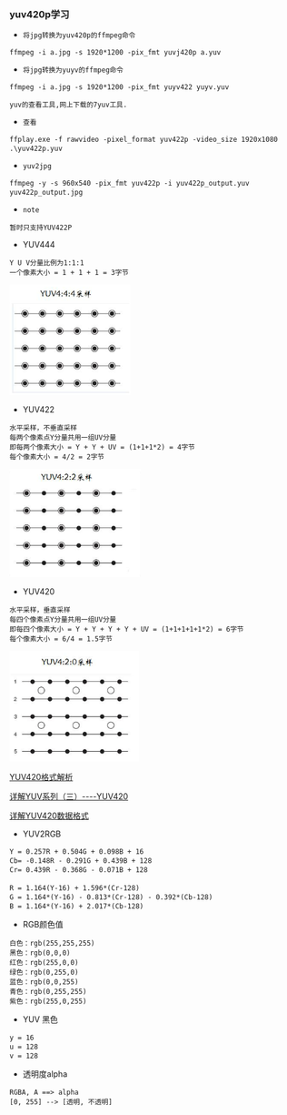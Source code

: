 ### yuv420p学习
- `将jpg转换为yuv420p的ffmpeg命令`
```
ffmpeg -i a.jpg -s 1920*1200 -pix_fmt yuvj420p a.yuv
```

- `将jpg转换为yuyv的ffmpeg命令`
```
ffmpeg -i a.jpg -s 1920*1200 -pix_fmt yuyv422 yuyv.yuv
```

```
yuv的查看工具,网上下载的7yuv工具.
```

- `查看`
```
ffplay.exe -f rawvideo -pixel_format yuv422p -video_size 1920x1080 .\yuv422p.yuv
```

- `yuv2jpg`
```
ffmpeg -y -s 960x540 -pix_fmt yuv422p -i yuv422p_output.yuv yuv422p_output.jpg
```

- `note`
```
暂时只支持YUV422P
```

- YUV444
```
Y U V分量比例为1:1:1
一个像素大小 = 1 + 1 + 1 = 3字节
```
![YUV444](./img/YUV444.png)

- YUV422
```
水平采样，不垂直采样
每两个像素点Y分量共用一组UV分量
即每两个像素大小 = Y + Y + UV = (1+1+1*2) = 4字节
每个像素大小 = 4/2 = 2字节
```
![YUV422](./img/YUV422.png)

- YUV420
```
水平采样，垂直采样
每四个像素点Y分量共用一组UV分量
即每四个像素大小 = Y + Y + Y + Y + UV = (1+1+1+1+1*2) = 6字节
每个像素大小 = 6/4 = 1.5字节
```
![YUV420](./img/YUV420.png)

[YUV420格式解析](http://blog.chinaunix.net/uid-25272011-id-3430329.html)

[详解YUV系列（三）----YUV420](https://blog.51cto.com/u_7335580/2060931) 

[详解YUV420数据格式](http://t.zoukankan.com/samaritan-p-YUV.html)

- YUV2RGB
```
Y = 0.257R + 0.504G + 0.098B + 16
Cb= -0.148R - 0.291G + 0.439B + 128
Cr= 0.439R - 0.368G - 0.071B + 128

R = 1.164(Y-16) + 1.596*(Cr-128)
G = 1.164*(Y-16) - 0.813*(Cr-128) - 0.392*(Cb-128)
B = 1.164*(Y-16) + 2.017*(Cb-128)
```

- RGB颜色值
```
白色：rgb(255,255,255)
黑色：rgb(0,0,0)
红色：rgb(255,0,0)
绿色：rgb(0,255,0)
蓝色：rgb(0,0,255)
青色：rgb(0,255,255)
紫色：rgb(255,0,255)
```

- YUV 黑色
```
y = 16
u = 128
v = 128
```

- 透明度alpha
```
RGBA, A ==> alpha
[0, 255] --> [透明, 不透明]
```